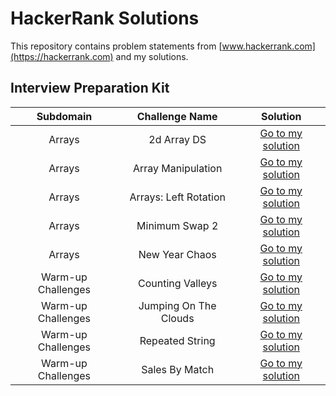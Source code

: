 # HackerRank Solutions

This repository contains problem statements from [www.hackerrank.com](https://hackerrank.com) and my solutions.

## Interview Preparation Kit

|     Subdomain      |    Challenge Name     |                                                                             Solution                                                                             |
| :----------------: | :-------------------: | :--------------------------------------------------------------------------------------------------------------------------------------------------------------: |
|       Arrays       |      2d Array DS      |            [Go to my solution](https://github.com/ByteBanana/HackerRankSolutions/blob/main/Interview%20Prepare%20Kit/Arrays/2dArray-DS/Solution.java)            |
|       Arrays       |  Array Manipulation   |        [Go to my solution](https://github.com/ByteBanana/HackerRankSolutions/blob/main/Interview%20Prepare%20Kit/Arrays/ArrayManipulation/Solution.java)         |
|       Arrays       | Arrays: Left Rotation |       [Go to my solution](https://github.com/ByteBanana/HackerRankSolutions/blob/main/Interview%20Prepare%20Kit/Arrays/Arrays-LeftRotation/Solution.java)        |
|       Arrays       |    Minimum Swap 2     |           [Go to my solution](https://github.com/ByteBanana/HackerRankSolutions/blob/main/Interview%20Prepare%20Kit/Arrays/MinimumSwap2/Solution.java)           |
|       Arrays       |    New Year Chaos     |           [Go to my solution](https://github.com/ByteBanana/HackerRankSolutions/blob/main/Interview%20Prepare%20Kit/Arrays/NewYearChaos/Solution.java)           |
| Warm-up Challenges |   Counting Valleys    |  [Go to my solution](https://github.com/ByteBanana/HackerRankSolutions/blob/main/Interview%20Prepare%20Kit/Warm-up%20Challenges/CountingValleys/Solution.java)   |
| Warm-up Challenges | Jumping On The Clouds | [Go to my solution](https://github.com/ByteBanana/HackerRankSolutions/blob/main/Interview%20Prepare%20Kit/Warm-up%20Challenges/JumpingOnTheClouds/Solution.java) |
| Warm-up Challenges |    Repeated String    |   [Go to my solution](https://github.com/ByteBanana/HackerRankSolutions/blob/main/Interview%20Prepare%20Kit/Warm-up%20Challenges/RepeatedString/Solution.java)   |
| Warm-up Challenges |    Sales By Match     |    [Go to my solution](https://github.com/ByteBanana/HackerRankSolutions/blob/main/Interview%20Prepare%20Kit/Warm-up%20Challenges/SalesByMatch/Solution.java)    |
